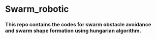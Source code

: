 # Swarm_robotic
### This repo contains the codes for swarm obstacle avoidance and swarm shape formation using hungarian algorithm.
